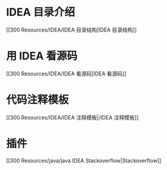 



# IDEA 目录介绍
[[300 Resources/IDEA/IDEA 目录结构|IDEA 目录结构]]


# 用 IDEA 看源码
[[300 Resources/IDEA/IDEA  看源码|IDEA  看源码]]


# 代码注释模板
[[300 Resources/IDEA/IDEA 注释模板|/IDEA 注释模板]]

# 插件
[[300 Resources/java/java IDEA Stackoverflow|Stackoverflow]]


